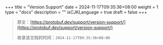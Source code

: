 +++
title = "Version Support"
date = 2024-11-17T09:35:36+08:00
weight = 1
type = "docs"
description = ""
isCJKLanguage = true
draft = false
+++

> 原文：[https://protobuf.dev/support/version-support/](https://protobuf.dev/support/version-support/)
>
> 收录该文档的时间：`2024-11-17T09:35:36+08:00`
